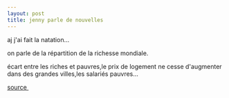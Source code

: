 ```yaml
---
layout: post
title: jenny parle de nouvelles
---
```


<p>aj j&#39;ai fait la natation&#8230;</p>
<p>on parle de la répartition de la richesse mondiale.</p>
<p>écart entre les riches et pauvres,le prix de logement ne cesse d&#39;augmenter dans des grandes villes,les salariés pauvres&#8230; </p>
<p><a href="http://www.lemonde.fr/web/article/0,1-0@2-3234,36-842451@51-839592,0.html">source </a></p>
<p></p>
